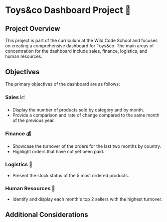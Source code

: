 # Toys&co Dashboard Project 🧸

## Project Overview
This project is part of the curriculum at the Wild Code School and focuses on creating a comprehensive dashboard for Toys&co. The main areas of concentration for the dashboard include sales, finance, logistics, and human resources.

## Objectives
The primary objectives of the dashboard are as follows:

### Sales 📈
- Display the number of products sold by category and by month.
- Provide a comparison and rate of change compared to the same month of the previous year.

### Finance 💰
- Showcase the turnover of the orders for the last two months by country.
- Highlight orders that have not yet been paid.

### Logistics 🚚
- Present the stock status of the 5 most ordered products.

### Human Resources 👥
- Identify and display each month's top 2 sellers with the highest turnover.

## Additional Considerations
